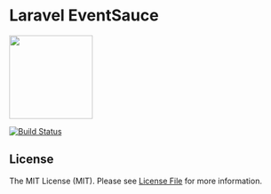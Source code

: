 # Laravel EventSauce

<img src="https://eventsauce.io/static/logo.svg" height="150px" width="150px">

[![Build Status](https://travis-ci.org/EventSaucePHP/LaravelEventSauce.svg?branch=master)](https://travis-ci.org/EventSaucePHP/LaravelEventSauce)

## License

The MIT License (MIT). Please see [License File](LICENSE.md) for more information.
